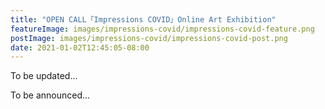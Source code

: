 ```yaml
---
title: "OPEN CALL「Impressions COVID」Online Art Exhibition"
featureImage: images/impressions-covid/impressions-covid-feature.png
postImage: images/impressions-covid/impressions-covid-post.png
date: 2021-01-02T12:45:05-08:00
---
```


To be updated...

To be announced...